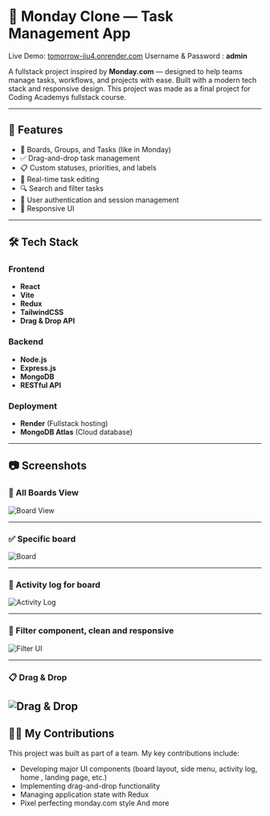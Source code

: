 # 📅 Monday Clone — Task Management App

Live Demo: [tomorrow-iiu4.onrender.com](https://tomorrow-iiu4.onrender.com)
Username & Password : **admin**

A fullstack project inspired by **Monday.com** — designed to help teams manage tasks, workflows, and projects with ease. Built with a modern tech stack and responsive design.
This project was made as a final project for Coding Academys fullstack course.

---

## 🚀 Features

- 🧩 Boards, Groups, and Tasks (like in Monday)
- ✅ Drag-and-drop task management
- 📋 Custom statuses, priorities, and labels
- 📝 Real-time task editing
- 🔍 Search and filter tasks
- 🔐 User authentication and session management
- 🌈 Responsive UI

---

## 🛠️ Tech Stack

### Frontend
- **React**
- **Vite**
- **Redux**
- **TailwindCSS**
- **Drag & Drop API**

### Backend
- **Node.js**
- **Express.js**
- **MongoDB**
- **RESTful API**

### Deployment
- **Render** (Fullstack hosting)
- **MongoDB Atlas** (Cloud database)

---

## 📷 Screenshots

### 🧩 All Boards View
![Board View](https://i.imgur.com/DirajBF.png)

---

### ✅ Specific board
![Board](https://i.imgur.com/75OgShm.png)

---

### 📝 Activity log for board
![Activity Log](https://i.imgur.com/ABX5ZBr.png)

---

### 🎨 Filter component, clean and responsive
![Filter UI](https://i.imgur.com/FKtU1AQ.png)

---

### 📋 Drag & Drop
![Drag & Drop](https://i.imgur.com/K0WZhn9.gif)
---

## 👨‍💻 My Contributions

This project was built as part of a team. My key contributions include:
- Developing major UI components (board layout, side menu, activity log, home , landing page, etc.)
- Implementing drag-and-drop functionality
- Managing application state with Redux
- Pixel perfecting monday.com style
  And more


